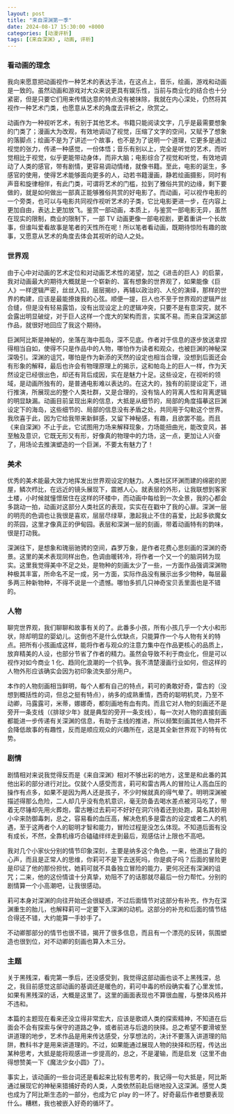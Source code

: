 ```yaml
---
layout: post
title: "来自深渊第一季"
date: 2024-08-17 15:30:00 +8000
categories: [动漫评析]
tags: [《来自深渊》, 动画, 评析]
---
```


### 看动画的理念

我向来愿意把动画视作一种艺术的表达手法，在这点上，音乐，绘画，游戏和动画是一致的。虽然动画和游戏对大众来说更具有娱乐性，当前与商业化的结合也十分紧密，但是只要它们用来传情达意的特点没有被抹除，我就在内心深处，仍然将其视作一种艺术门类，也愿意从艺术的角度去评析之，欣赏之。

动画作为一种视听艺术，有别于其他艺术。书籍只能阅读文字，几乎是最需要想象的门类了；漫画大为改观，有效地调动了视觉，压缩了文字的空间，又赋予了想象的落脚点；绘画不是为了讲述一个故事，也不是为了说明一个道理，它更多是通过视觉的张力，传递一种感觉，一份体悟；音乐有别以上，完全是听觉的艺术，而听觉相比于视觉，似乎更能带动身体，而非大脑；电影综合了视觉和听觉，有效地调动了人类的感官，带有剧情，更容易调动情绪，就像书籍。至此，电影的诞生，多感官的使用，使得艺术能够面向更多的人，动若书籍漫画，静若绘画摄影，同时有声音和旋律相伴，有此门类，可谓将艺术的门槛，拉到了雅俗共赏的边缘，剩下要做的，就是如何做出一部真正能够雅俗共赏的好电影了。而动画，可以视作电影的一个旁类，也可以与电影共同视作视听艺术的子类，它比电影更进一步，在内容上更加自由，表达上更加放飞。鉴赏一部动画，本质上，与鉴赏一部电影无异，虽然在现实的限制，商业的限制下，一部 TV 动画更像一部电视剧，更着重讲一个长故事，但谁叫爱看故事是笔者的天性所在呢！所以笔者看动画，既期待惊险有趣的故事，又愿意从艺术的角度去体会其视听的动人之处。

### 世界观

由于心中对动画的艺术定位和对动画艺术性的渴望，加之《进击的巨人》的启蒙，我对动画最大的期待大概就是一个崭新的、富有想象的世界观了，如果能像《巨人》一样逻辑严密，丝丝入扣，层层揭纱，再辅以政治的、人伦的演绎，那样的世界的构建，应该是最能撩拨我的心弦。顺便一提，巨人也不至于世界观的逻辑严丝合缝，但是没有轻易露馅，没有出现设定上的逻辑冲突，只要不是有意深究，就不会露出明显破绽，对于巨人这样一个庞大的架构而言，实属不易。而来自深渊这部作品，就很好地回应了我这个期待。

巨渊阿比斯是神秘的，坐落在海中孤岛，深不见底。作者对于信息的逐步放送拿捏得相当自如，使得不只是作品中的人物，哪怕作为读者和观众，也被巨渊的神秘深深吸引。深渊的诅咒，哪怕是作为新添的天然的设定也相当合理，没想到后面还会有形象的解释，最后也许会有物理原理上的揭示，这和帕岛上的巨人一样，作为天然设定已经很出色，却还有背后成因，实在是魅力十足。这些设定，在视听的领域，是动画所独有的，是普通电影难以表达的。在这大的，独有的前提设定下，进行推演，所展现出的整个人类社群，又是合理的，没有恼人的背离人性和背离逻辑的明显缺漏。动画目前呈现出来的信息，大抵是从细节的，局部的角度描摹这巨渊设定下的海岛，这些细节的、局部的信息没有矛盾之处，共同用于勾勒这个世界。我欣喜于此，因为它给我带来新鲜感，又留下神秘感，有趣，且欲罢不能。而且《来自深渊》不止于此，它试图用力场来解释现象，力场能扭曲光，能改变风，甚至触及意识，它既无形又有形，好像真的物理中的力场，这一点，更加让人兴奋了，用场论去推演塑造的一个巨渊，不要太有魅力了！

### 美术

优秀的美术能最大效力地挥发出世界观设定的魅力。人类社区环渊而建的绵密的房屋，鳞次栉比，在远近的镜头展现下，震撼人心。就表层的外形，让我联想到客家土楼，小时候就憧憬居住在这样的环楼中，而动画中每给到一次全景，我的心都会多跳动一拍，动画对这部分人类社区的表现，实实在在戳中了我的心扉。深渊一层的明亮的色调也让我很是喜欢，层层尽绿草，激起我止不住的喜爱，比起多欲魔女的茶园，这里才像真正的伊甸园。表层和深渊一层的刻画，带着动画特有的韵味，很是打动我。

深渊往下，是想象和瑰丽驰骋的空间，森罗万象，是作者花费心思刻画的深渊的奇景。这里的美术表现同样出色，色调由暖转冷，将作者一个又一个的脑洞转为现实。这里我觉得美中不足之处，是物种的刻画太少了一些，一方面作品强调深渊物种极其丰富，所命名不足一成，另一方面，实际作品没有展示出多少物种，每层最多两三种新物种，不得不说是一个遗憾。哪怕多抓几只神奇宝贝丢里面也是不错的。

### 人物

聊完世界观，我们聊聊和故事有关的了。此番多小孩，所有小孩几乎一个大小和形状，除却明显的婴幼儿。这倒也不是什么优缺点，只能算作一个与人物有关的特点。把所有小孩画成这样，能将作者与观众的注意力集中在作品更核心的品质上，放弃精美的人设，也部分节省了作者的精力。虽然会导致不利于商业化，但是可以视作对如今商业 1 化、趋同化浪潮的一个抗争。我不清楚漫画行业如何，但这样的人物外形应该确实会因为初印象流失部分用户。

本作的人物刻画相当鲜明，每个人都有自己的特点，莉可的勇敢好奇，雷古的（没想到概括性的词，但总之挺有特点），纳多的成熟重情，西奇的聪明机灵，乃至不动卿，马露露可，米蒂，娜娜奇，都刻画地有血有肉。而且它对人物的刻画还不是旁开一条支线（《排球少年》就是典型的旁开一条支线），每一次对人物的直接刻画都能进一步传递有关深渊的信息，有助于主线的推进，所以频繁刻画其他人物并不会降低故事的有趣性，反而是顺应观众的兴趣所在，这是其全新世界观下的特有优势。

### 剧情

剧情相对来说我觉得反而是《来自深渊》相对不够出彩的地方，这里是和此番的其他出彩的部分进行对比。仅就个人感受而言，莉可和雷古两人的冒险让人高血压的操作有点多，如果不是因为两人还是孩子，不少时候就真的得气晕了。明明深渊被描述得那么危险，二人却几乎没有危机意识，毫无防备去喝水差点被河马吃了，带着无尽锤却先用火葬炮，雷古睡过去莉可不好好在洞穴待着还到处跑，莫名其妙用小伞来防御毒刺，总之，容易看的血压高，解决危机多是雷古的设定或者二人的机遇，至于这两者个人的聪明才智和能力，冒险过程是没怎么体现。不知道后面有没有成长，不然，全靠机缘巧合磕磕绊绊走到最后，观感估计上限也不高吧。

我对几个小家伙分别的情节印象深刻，主要是纳多这个角色，一来，他道出了我的心声，而且是正常人的思维，你莉可不是下去送死吗，你是疯子吗？后面的冒险更是印证了他的那份担忧，她莉可就不具备独立冒险的能力，更何况还有深渊的诅咒；二来，他的这份情谊十分真挚，劝阻不了的话那就尽最后一份力帮忙。分别的剧情算一个小高潮吧，让我很感动。

莉可本身对深渊的向往开始还会很疑惑，不过后面情节对这部分有补充，作为在深渊重生的胎儿，也解释莉可一定要下入深渊的动机。这部分的补充和后面的情节结合得还不错，大约能算一手妙手了。

不动卿那部分的情节也很不错，揭开了很多信息，而且有一个漂亮的反转，氛围塑造也很到位，对不动卿的刻画也算入木三分。

### 主题

关于黑残深，看完第一季后，还没感受到，我觉得这部动画也谈不上黑残深，总之，我目前感觉这部动画的基调还是暖色的，莉可中毒的桥段确实看了心里发怵，如果有黑残深的话，大概是这里了。这里的画面表现也不算很血腥，与整体风格并不违和。

本篇的主题现在看来还没立得非常宏大，应该是歌颂人类的探索精神，不知道在后面会不会有探索与保守的道路之争，或者前进与后退的抉择。总之希望不要滑坡至讲道理的地步，艺术作品是用来传达感受，分享想法的，决计不要落入讲道理的陷阱，教科书才是用来讲道理的。不过，如果能通过展现人物的抉择和历程，传达出某种思考，大抵是能将观感进一步提高的，总之，不是灌输，而是启发（这里不由得想赞美一下《魔法少女小圆》了）。

事实上，该动画的一些台词还是看起来比较有思考的，我记得一句大抵是，阿比斯通过展现它的神秘来猎捕好奇的人类，人类依然前赴后继地投入这深渊。感觉人类也成为了阿比斯生态的一部分，也成为它 play 的一环了。好奇最后作者想要表现什么。糟糕，我也被嵌入好奇的循环了。
